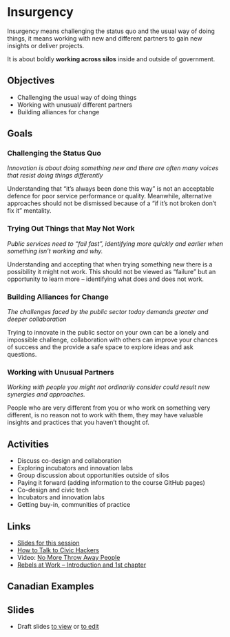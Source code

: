 # Insurgency

Insurgency means challenging the status quo and the usual way of doing things, it means working with new and different partners to gain new insights or deliver projects.

It is about boldly **working across silos** inside and outside of government.

## Objectives

- Challenging the usual way of doing things
- Working with unusual/ different partners
- Building alliances for change

## Goals

### Challenging the Status Quo

*Innovation is about doing something new and there are often many voices that resist doing things differently*

Understanding that “it’s always been done 
this way” is not an acceptable defence for 
poor service performance or quality. 
Meanwhile, alternative approaches should 
not be dismissed because of a “if it’s not 
broken don’t fix it” mentality.

### Trying Out Things that May Not Work

*Public services need to “fail fast”, identifying more quickly and earlier when something isn’t working and why.*

Understanding and accepting that when 
trying something new there is a possibility 
it might not work. This should not be 
viewed as “failure” but an opportunity to 
learn more – identifying what does and 
does not work.

### Building Alliances for Change

*The challenges faced by the public sector today demands greater and deeper collaboration*

Trying to innovate in the public sector on 
your own can be a lonely and impossible 
challenge, collaboration with others can 
improve your chances of success and the 
provide a safe space to explore ideas and 
ask questions.

### Working with Unusual Partners

*Working with people you might not ordinarily consider could result new synergies and approaches.*

People who are very different from you or 
who work on something very different, is 
no reason not to work with them, they 
may have valuable insights and practices 
that you haven’t thought of.

## Activities

- Discuss co-design and collaboration
- Exploring incubators and innovation labs
- Group discussion about opportunities outside of silos
- Paying it forward (adding information to the course GitHub pages)
- Co-design and civic tech
- Incubators and innovation labs
- Getting buy-in, communities of practice

## Links

- [Slides for this session](slides.html)
- [How to Talk to Civic Hackers](https://www.gitbook.com/book/mheadd/how-to-talk-to-civic-hackers/details)
- Video: [No More Throw Away People](https://www.youtube.com/watch?v=C107PQ3h8Kk)
- [Rebels at Work – Introduction and 1st chapter](https://www.rebelsatwork.com/)

## Canadian Examples

## Slides
-  Draft slides [to view](slides.html) or [to edit](slides.md)

